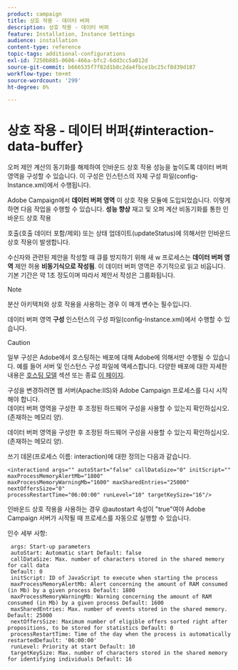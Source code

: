 ```yaml
---
product: campaign
title: 상호 작용 - 데이터 버퍼
description: 상호 작용 - 데이터 버퍼
feature: Installation, Instance Settings
audience: installation
content-type: reference
topic-tags: additional-configurations
exl-id: 7250b885-0606-466a-bfc2-6dd3cc5a012d
source-git-commit: b666535f7f82d1b8c2da4fbce1bc25cf8d39d187
workflow-type: tm+mt
source-wordcount: '299'
ht-degree: 0%

---
```


# 상호 작용 - 데이터 버퍼{#interaction-data-buffer}



오퍼 제안 계산의 동기화를 해제하여 인바운드 상호 작용 성능을 높이도록 데이터 버퍼 영역을 구성할 수 있습니다. 이 구성은 인스턴스의 자체 구성 파일(config-Instance.xml)에서 수행됩니다.

Adobe Campaign에서 **데이터 버퍼 영역** 이 상호 작용 모듈에 도입되었습니다. 이렇게 하면 다음 작업을 수행할 수 있습니다. **성능 향상** 재고 및 오퍼 계산 비동기화를 통한 인바운드 상호 작용

호출(호출 데이터 포함/제외) 또는 상태 업데이트(updateStatus)에 의해서만 인바운드 상호 작용이 발생합니다.

수신자와 관련된 제안을 작성할 때 큐를 방지하기 위해 새 w 프로세스는 **데이터 버퍼 영역** 제안 허용 **비동기식으로 작성됨**. 이 데이터 버퍼 영역은 주기적으로 읽고 비웁니다. 기본 기간은 약 1초 정도이며 따라서 제안서 작성은 그룹화됩니다.

>[!NOTE]
>
>분산 아키텍처와 상호 작용을 사용하는 경우 이 매개 변수는 필수입니다.

데이터 버퍼 영역 **구성** 인스턴스의 구성 파일(config-Instance.xml)에서 수행할 수 있습니다.

>[!CAUTION]
>
>일부 구성은 Adobe에서 호스팅하는 배포에 대해 Adobe에 의해서만 수행될 수 있습니다. 예를 들어 서버 및 인스턴스 구성 파일에 액세스합니다. 다양한 배포에 대한 자세한 내용은 [호스팅 모델](../../installation/using/hosting-models.md) 섹션 또는 종료 [이 페이지](../../installation/using/capability-matrix.md).
>
>구성을 변경하려면 웹 서버(Apache:IIS)와 Adobe Campaign 프로세스를 다시 시작해야 합니다.\
>데이터 버퍼 영역을 구성한 후 조정된 하드웨어 구성을 사용할 수 있는지 확인하십시오. (존재하는 메모리 양).


데이터 버퍼 영역을 구성한 후 조정된 하드웨어 구성을 사용할 수 있는지 확인하십시오. (존재하는 메모리 양).

쓰기 데몬(프로세스 이름: interaction)에 대한 정의는 다음과 같습니다.

```
<interactiond args="" autoStart="false" callDataSize="0" initScript="" maxProcessMemoryAlertMb="1800"
maxProcessMemoryWarningMb="1600" maxSharedEntries="25000" nextOffersSize="0"
processRestartTime="06:00:00" runLevel="10" targetKeySize="16"/>
```

인바운드 상호 작용을 사용하는 경우 @autostart 속성이 &quot;true&quot;여야 Adobe Campaign 서버가 시작될 때 프로세스를 자동으로 실행할 수 있습니다.

인수 세부 사항:

```
 args: Start-up parameters 
 autoStart: Automatic start Default: false 
 callDataSize: Max. number of characters stored in the shared memory for call data
 Default: 0 
 initScript: ID of JavaScript to execute when starting the process 
 maxProcessMemoryAlertMb: Alert concerning the amount of RAM consumed (in Mb) by a given process Default: 1800 
 maxProcessMemoryWarningMb: Warning concerning the amount of RAM consumed (in Mb) by a given process Default: 1600 
 maxSharedEntries: Max. number of events stored in the shared memory. Default: 25000 
 nextOffersSize: Maximum number of eligible offers sorted right after propositions, to be stored for statistics Default: 0 
 processRestartTime: Time of the day when the process is automatically restartedDefault: '06:00:00' 
 runLevel: Priority at start Default: 10 
 targetKeySize: Max. number of characters stored in the shared memory for identifying individuals Default: 16 
```

